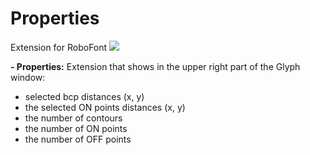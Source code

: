 Properties
==========

Extension for RoboFont
<img src="https://github.com/sansplomb/Properties/blob/master/Properties.png" ></img>

<b>- Properties:</b>  Extension that shows in the upper right part of the Glyph window:
- selected bcp distances (x, y) 
- the selected ON points distances (x, y) 
- the number of contours 
- the number of ON points 
- the number of OFF points
